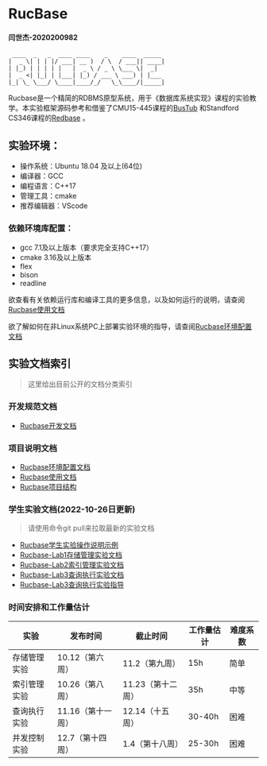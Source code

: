 # RucBase

#### 闫世杰-2020200982

```
 ____  _   _  ____ ____    _    ____  _____ 
|  _ \| | | |/ ___| __ )  / \  / ___|| ____|
| |_) | | | | |   |  _ \ / _ \ \___ \|  _|  
|  _ <| |_| | |___| |_) / ___ \ ___) | |___ 
|_| \_ \___/ \____|____/_/   \_\____/|_____|
```
Rucbase是一个精简的RDBMS原型系统，用于《数据库系统实现》课程的实验教学。本实验框架源码参考和借鉴了CMU15-445课程的[BusTub](https://github.com/cmu-db/bustub) 和Standford CS346课程的[Redbase](https://web.stanford.edu/class/cs346/2015/redbase.html) 。

## 实验环境：
- 操作系统：Ubuntu 18.04 及以上(64位)
- 编译器：GCC
- 编程语言：C++17
- 管理工具：cmake
- 推荐编辑器：VScode

### 依赖环境库配置：
- gcc 7.1及以上版本（要求完全支持C++17）
- cmake 3.16及以上版本
- flex
- bison
- readline

欲查看有关依赖运行库和编译工具的更多信息，以及如何运行的说明，请查阅[Rucbase使用文档](docs/Rucbase使用文档.md)

欲了解如何在非Linux系统PC上部署实验环境的指导，请查阅[Rucbase环境配置文档](docs/Rucbase环境配置文档.md)

## 实验文档索引

> 这里给出目前公开的文档分类索引

### 开发规范文档

- [Rucbase开发文档](docs/Rucbase开发文档.md)

### 项目说明文档

- [Rucbase环境配置文档](docs/Rucbase环境配置文档.md)
- [Rucbase使用文档](docs/Rucbase使用文档.md)
- [Rucbase项目结构](docs/Rucbase项目结构.md)

### 学生实验文档(2022-10-26日更新)

> 请使用命令git pull来拉取最新的实验文档

- [Rucbase学生实验操作说明示例](docs/Rucbase学生实验操作说明示例.md)
- [Rucbase-Lab1存储管理实验文档](docs/Rucbase-Lab1[存储管理实验文档].md)
- [Rucbase-Lab2索引管理实验文档](docs/Rucbase-Lab2[索引管理实验文档].md)
- [Rucbase-Lab3查询执行实验文档](docs/Rucbase-Lab3[查询执行实验文档].md)
- [Rucbase-Lab3查询执行实验指导](docs/Rucbase-Lab3[查询执行实验指导].md)

### 时间安排和工作量估计

| **实验**     | **发布时间**      | **截止时间**      | **工作量估计** | **难度系数** |
| ------------ | ----------------- | ----------------- | -------------- | ------------ |
| 存储管理实验 | 10.12（第六周）    | 11.2（第九周）   | 15h            | 简单         |
| 索引管理实验 | 10.26（第八周）   | 11.23（第十二周）    | 35h            | 中等         |
| 查询执行实验 | 11.16（第十一周）    | 12.14（十五周）   | 30-40h         | 困难         |
| 并发控制实验 | 12.7（第十四周） | 1.4（第十八周） | 25-30h         | 困难         |

